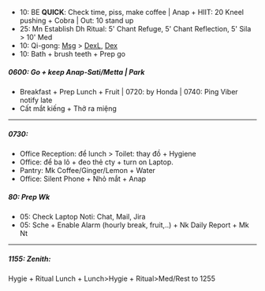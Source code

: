+ 10: BE **QUICK**: Check time, piss, make coffee | Anap + HIIT: 20 Kneel pushing + Cobra | Out: 10 stand up
+ 25: Mn Establish Dh Ritual: 5' Chant Refuge, 5' Chant Reflection, 5' Sila > 10' Med
+ 10: Qi-gong: [Msg](https://github.com/ThanhNguyen24590/Body/blob/main/00.Exc_Msg.md) > [DexL](https://github.com/ThanhNguyen24590/Body/blob/main/1.1.Exc_DexL.md), [Dex](https://github.com/ThanhNguyen24590/Body/blob/main/1.2.Exc_Dex.md) 
+ 10: Bath + brush teeth + Prep go
##### 0600: Go + keep Anap-Sati/Metta | Park
+ Breakfast + Prep Lunch + Fruit | 0720: by Honda | 0740: Ping Viber notify late
+ Cất mắt kiếng + Thở ra miệng
---
##### 0730: 
+ Office Reception: để lunch > Toilet: thay đồ + Hygiene
+ Office: để ba lô + đeo thẻ cty + turn on Laptop.
+ Pantry: Mk Coffee/Ginger/Lemon + Water
+ Office: Silent Phone + Nhỏ mắt + Anap
##### 80: Prep Wk
+ 05: Check Laptop Noti: Chat, Mail, Jira
+ 05: Sche + Enable Alarm (hourly break, fruit,..) + Nk Daily Report + Mk Nt
---
##### 1155: Zenith: 
Hygie + Ritual Lunch + Lunch>Hygie + Ritual>Med/Rest to 1255
